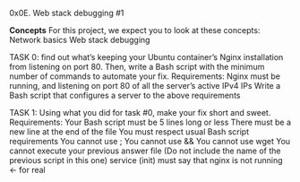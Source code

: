 0x0E. Web stack debugging #1

<b>Concepts</b>
For this project, we expect you to look at these concepts:
	Network basics
	Web stack debugging

TASK 0: find out what’s keeping your Ubuntu container’s Nginx installation from listening on port 80. Then, write a Bash script with the minimum number of commands to automate your fix.
	Requirements:
		Nginx must be running, and listening on port 80 of all the server’s active IPv4 IPs
		Write a Bash script that configures a server to the above requirements

TASK 1: Using what you did for task #0, make your fix short and sweet.
	Requirements:
		Your Bash script must be 5 lines long or less
		There must be a new line at the end of the file
		You must respect usual Bash script requirements
		You cannot use ;
		You cannot use &&
		You cannot use wget
		You cannot execute your previous answer file (Do not include the name of the previous script in this one)
		service (init) must say that nginx is not running ← for real
